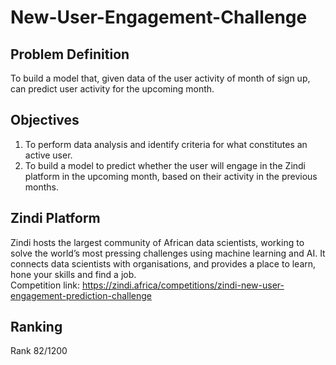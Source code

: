 # New-User-Engagement-Challenge

##  Problem Definition
To build a model that, given data of the user activity of month of sign up, can predict
user activity for the upcoming month.

##  Objectives
1. To perform data analysis and identify criteria for what constitutes an active user. <br>
2. To build a model to predict whether the user will engage in the Zindi platform in the
upcoming month, based on their activity in the previous months.

## Zindi Platform
Zindi hosts the largest community of African data scientists, working to solve the world’s
most pressing challenges using machine learning and AI. It connects data scientists with
organisations, and provides a place to learn, hone your skills and find a job. <br>
Competition link: https://zindi.africa/competitions/zindi-new-user-engagement-prediction-challenge

## Ranking
Rank 82/1200
